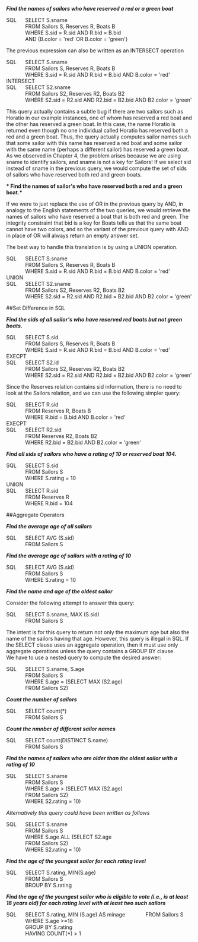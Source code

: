 __*Find the names of sailors who have reserved a red or a green boat*__  

SQL&nbsp;&nbsp;&nbsp;&nbsp;&nbsp;&nbsp;SELECT S.sname  
&nbsp;&nbsp;&nbsp;&nbsp;&nbsp;&nbsp;&nbsp;&nbsp;&nbsp;&nbsp;&nbsp;&nbsp;&nbsp;FROM Sailors S, Reserves R, Boats B  
&nbsp;&nbsp;&nbsp;&nbsp;&nbsp;&nbsp;&nbsp;&nbsp;&nbsp;&nbsp;&nbsp;&nbsp;&nbsp;WHERE S.sid = R.sid AND R.bid = B.bid  
&nbsp;&nbsp;&nbsp;&nbsp;&nbsp;&nbsp;&nbsp;&nbsp;&nbsp;&nbsp;&nbsp;&nbsp;&nbsp;AND (B.color = 'red' OR B.color = 'green') 

The previous expression can also be written as an INTERSECT operation  

SQL&nbsp;&nbsp;&nbsp;&nbsp;&nbsp;&nbsp;SELECT S.sname  
&nbsp;&nbsp;&nbsp;&nbsp;&nbsp;&nbsp;&nbsp;&nbsp;&nbsp;&nbsp;&nbsp;&nbsp;&nbsp;FROM Sailors S, Reserves R, Boats B  
&nbsp;&nbsp;&nbsp;&nbsp;&nbsp;&nbsp;&nbsp;&nbsp;&nbsp;&nbsp;&nbsp;&nbsp;&nbsp;WHERE S.sid = R.sid AND R.bid = B.bid  AND B.color = 'red'  
INTERSECT  
SQL&nbsp;&nbsp;&nbsp;&nbsp;&nbsp;&nbsp;SELECT S2.sname  
&nbsp;&nbsp;&nbsp;&nbsp;&nbsp;&nbsp;&nbsp;&nbsp;&nbsp;&nbsp;&nbsp;&nbsp;&nbsp;FROM Sailors S2, Reserves R2, Boats B2  
&nbsp;&nbsp;&nbsp;&nbsp;&nbsp;&nbsp;&nbsp;&nbsp;&nbsp;&nbsp;&nbsp;&nbsp;&nbsp;WHERE S2.sid = R2.sid AND R2.bid = B2.bid  AND B2.color = 'green'  

This query actually contains a subtle bug if there are two sailors such as Horatio in our example instances, one of whom has reserved a red boat and the other has reserved a green boat.  In this case, the name Horatio is returned even though no one individual called Horatio has reserved both a red and a green boat. Thus, the query actually computes sailor names such that some sailor with this name has reserved a red boat and some sailor with the same name (perhaps a different sailor) has reserved a green boat.  
As we observed in Chapter 4, the problem arises because we are using sname to identify sailors, and sname is not a key for Sailors! If we select sid instead of sname in the previous query, we would compute the set of sids of sailors who have reserved both red and green boats.  

__* Find the names of sailor's who have reserved both a red and a green boat.*__  

If we were to just replace the use of OR in the previous query by AND, in analogy to the English statements of the two queries, we would retrieve the names of sailors who have reserved a boat that is both red and green. The integrity constraint that bid is a key for Boats tells us that the same boat cannot have two colors, and so the variant of the previous query with AND in place of OR will always return an empty answer set.  

The best way to handle this translation is by using a UNION operation.  

SQL&nbsp;&nbsp;&nbsp;&nbsp;&nbsp;&nbsp;SELECT S.sname  
&nbsp;&nbsp;&nbsp;&nbsp;&nbsp;&nbsp;&nbsp;&nbsp;&nbsp;&nbsp;&nbsp;&nbsp;&nbsp;FROM Sailors S, Reserves R, Boats B  
&nbsp;&nbsp;&nbsp;&nbsp;&nbsp;&nbsp;&nbsp;&nbsp;&nbsp;&nbsp;&nbsp;&nbsp;&nbsp;WHERE S.sid = R.sid AND R.bid = B.bid  AND B.color = 'red'   
UNION  
SQL&nbsp;&nbsp;&nbsp;&nbsp;&nbsp;&nbsp;SELECT S2.sname  
&nbsp;&nbsp;&nbsp;&nbsp;&nbsp;&nbsp;&nbsp;&nbsp;&nbsp;&nbsp;&nbsp;&nbsp;&nbsp;FROM Sailors S2, Reserves R2, Boats B2  
&nbsp;&nbsp;&nbsp;&nbsp;&nbsp;&nbsp;&nbsp;&nbsp;&nbsp;&nbsp;&nbsp;&nbsp;&nbsp;WHERE S2.sid = R2.sid AND R2.bid = B2.bid  AND B2.color = 'green'  

##Set Difference in SQL  

__*Find the sids of all sailor's who have reserved red boats but not green boats.*__  

SQL&nbsp;&nbsp;&nbsp;&nbsp;&nbsp;&nbsp;SELECT S.sid  
&nbsp;&nbsp;&nbsp;&nbsp;&nbsp;&nbsp;&nbsp;&nbsp;&nbsp;&nbsp;&nbsp;&nbsp;&nbsp;FROM Sailors S, Reserves R, Boats B  
&nbsp;&nbsp;&nbsp;&nbsp;&nbsp;&nbsp;&nbsp;&nbsp;&nbsp;&nbsp;&nbsp;&nbsp;&nbsp;WHERE S.sid = R.sid AND R.bid = B.bid  AND B.color = 'red'   
EXECPT   
SQL&nbsp;&nbsp;&nbsp;&nbsp;&nbsp;&nbsp;SELECT S2.id    
&nbsp;&nbsp;&nbsp;&nbsp;&nbsp;&nbsp;&nbsp;&nbsp;&nbsp;&nbsp;&nbsp;&nbsp;&nbsp;FROM Sailors S2, Reserves R2, Boats B2  
&nbsp;&nbsp;&nbsp;&nbsp;&nbsp;&nbsp;&nbsp;&nbsp;&nbsp;&nbsp;&nbsp;&nbsp;&nbsp;WHERE S2.sid = R2.sid AND R2.bid = B2.bid  AND B2.color = 'green'  

Since the Reserves relation contains sid information, there is no need to look at the Sailors relation, and we can use the following simpler query:  

SQL&nbsp;&nbsp;&nbsp;&nbsp;&nbsp;&nbsp;SELECT R.sid  
&nbsp;&nbsp;&nbsp;&nbsp;&nbsp;&nbsp;&nbsp;&nbsp;&nbsp;&nbsp;&nbsp;&nbsp;&nbsp;FROM Reserves R, Boats B  
&nbsp;&nbsp;&nbsp;&nbsp;&nbsp;&nbsp;&nbsp;&nbsp;&nbsp;&nbsp;&nbsp;&nbsp;&nbsp;WHERE R.bid = B.bid  AND B.color = 'red'  
EXECPT  
SQL&nbsp;&nbsp;&nbsp;&nbsp;&nbsp;&nbsp;SELECT R2.sid  
&nbsp;&nbsp;&nbsp;&nbsp;&nbsp;&nbsp;&nbsp;&nbsp;&nbsp;&nbsp;&nbsp;&nbsp;&nbsp;FROM Reserves R2, Boats B2  
&nbsp;&nbsp;&nbsp;&nbsp;&nbsp;&nbsp;&nbsp;&nbsp;&nbsp;&nbsp;&nbsp;&nbsp;&nbsp;WHERE R2.bid = B2.bid  AND B2.color = 'green'  

__*Find all sids of sailors who have a rating of 10 or reserved boat 104.*__  

SQL&nbsp;&nbsp;&nbsp;&nbsp;&nbsp;&nbsp;SELECT S.sid  
&nbsp;&nbsp;&nbsp;&nbsp;&nbsp;&nbsp;&nbsp;&nbsp;&nbsp;&nbsp;&nbsp;&nbsp;&nbsp;FROM Sailors S   
&nbsp;&nbsp;&nbsp;&nbsp;&nbsp;&nbsp;&nbsp;&nbsp;&nbsp;&nbsp;&nbsp;&nbsp;&nbsp;WHERE S.rating = 10  
UNION  
SQL&nbsp;&nbsp;&nbsp;&nbsp;&nbsp;&nbsp;SELECT R.sid  
&nbsp;&nbsp;&nbsp;&nbsp;&nbsp;&nbsp;&nbsp;&nbsp;&nbsp;&nbsp;&nbsp;&nbsp;&nbsp;FROM Reserves R  
&nbsp;&nbsp;&nbsp;&nbsp;&nbsp;&nbsp;&nbsp;&nbsp;&nbsp;&nbsp;&nbsp;&nbsp;&nbsp;WHERE R.bid = 104    

##Aggregate Operators  

__*Find the average age of all sailors*__

SQL&nbsp;&nbsp;&nbsp;&nbsp;&nbsp;&nbsp;SELECT AVG (S.sid)  
&nbsp;&nbsp;&nbsp;&nbsp;&nbsp;&nbsp;&nbsp;&nbsp;&nbsp;&nbsp;&nbsp;&nbsp;&nbsp;FROM Sailors S  

__*Find the average age of sailors with a rating of 10*__

SQL&nbsp;&nbsp;&nbsp;&nbsp;&nbsp;&nbsp;SELECT AVG (S.sid)  
&nbsp;&nbsp;&nbsp;&nbsp;&nbsp;&nbsp;&nbsp;&nbsp;&nbsp;&nbsp;&nbsp;&nbsp;&nbsp;FROM Sailors S  
&nbsp;&nbsp;&nbsp;&nbsp;&nbsp;&nbsp;&nbsp;&nbsp;&nbsp;&nbsp;&nbsp;&nbsp;&nbsp;WHERE S.rating = 10  

__*Find the name and age of the oldest sailor*__  

Consider the following attempt to answer this query:  

SQL&nbsp;&nbsp;&nbsp;&nbsp;&nbsp;&nbsp;SELECT S.sname, MAX (S.sid)  
&nbsp;&nbsp;&nbsp;&nbsp;&nbsp;&nbsp;&nbsp;&nbsp;&nbsp;&nbsp;&nbsp;&nbsp;&nbsp;FROM Sailors S  

The intent is for this query to return not only the maximum age but also the name of the sailors having that age. However, this query is illegal in SQL. If the SELECT clause uses an aggregate operation, then it must use only aggregate operations unless the query contains a GROUP BY clause.  
We have to use a nested query to compute the desired answer:  

SQL&nbsp;&nbsp;&nbsp;&nbsp;&nbsp;&nbsp;SELECT S.sname, S.age  
&nbsp;&nbsp;&nbsp;&nbsp;&nbsp;&nbsp;&nbsp;&nbsp;&nbsp;&nbsp;&nbsp;&nbsp;&nbsp;FROM Sailors S  
&nbsp;&nbsp;&nbsp;&nbsp;&nbsp;&nbsp;&nbsp;&nbsp;&nbsp;&nbsp;&nbsp;&nbsp;&nbsp;WHERE S.age = (SELECT MAX (S2.age)  
&nbsp;&nbsp;&nbsp;&nbsp;&nbsp;&nbsp;&nbsp;&nbsp;&nbsp;&nbsp;&nbsp;&nbsp;&nbsp;FROM Sailors S2)  

__*Count the number of sailors*__  

SQL&nbsp;&nbsp;&nbsp;&nbsp;&nbsp;&nbsp;SELECT count(*)  
&nbsp;&nbsp;&nbsp;&nbsp;&nbsp;&nbsp;&nbsp;&nbsp;&nbsp;&nbsp;&nbsp;&nbsp;&nbsp;FROM Sailors S  


__*Count the nmnber of different sailor names*__  

SQL&nbsp;&nbsp;&nbsp;&nbsp;&nbsp;&nbsp;SELECT count(DISTINCT S.name)  
&nbsp;&nbsp;&nbsp;&nbsp;&nbsp;&nbsp;&nbsp;&nbsp;&nbsp;&nbsp;&nbsp;&nbsp;&nbsp;FROM Sailors S  

__*Find the names of sailors who are older than the oldest sailor with a rating of 10*__

SQL&nbsp;&nbsp;&nbsp;&nbsp;&nbsp;&nbsp;SELECT S.sname  
&nbsp;&nbsp;&nbsp;&nbsp;&nbsp;&nbsp;&nbsp;&nbsp;&nbsp;&nbsp;&nbsp;&nbsp;&nbsp;FROM Sailors S  
&nbsp;&nbsp;&nbsp;&nbsp;&nbsp;&nbsp;&nbsp;&nbsp;&nbsp;&nbsp;&nbsp;&nbsp;&nbsp;WHERE S.age > (SELECT MAX (S2.age)  
&nbsp;&nbsp;&nbsp;&nbsp;&nbsp;&nbsp;&nbsp;&nbsp;&nbsp;&nbsp;&nbsp;&nbsp;&nbsp;FROM Sailors S2)  
&nbsp;&nbsp;&nbsp;&nbsp;&nbsp;&nbsp;&nbsp;&nbsp;&nbsp;&nbsp;&nbsp;&nbsp;&nbsp;WHERE S2.rating = 10)  

*Alternatively this query could have been written as follows*  

SQL&nbsp;&nbsp;&nbsp;&nbsp;&nbsp;&nbsp;SELECT S.sname  
&nbsp;&nbsp;&nbsp;&nbsp;&nbsp;&nbsp;&nbsp;&nbsp;&nbsp;&nbsp;&nbsp;&nbsp;&nbsp;FROM Sailors S  
&nbsp;&nbsp;&nbsp;&nbsp;&nbsp;&nbsp;&nbsp;&nbsp;&nbsp;&nbsp;&nbsp;&nbsp;&nbsp;WHERE S.age ALL (SELECT S2.age  
&nbsp;&nbsp;&nbsp;&nbsp;&nbsp;&nbsp;&nbsp;&nbsp;&nbsp;&nbsp;&nbsp;&nbsp;&nbsp;FROM Sailors S2)  
&nbsp;&nbsp;&nbsp;&nbsp;&nbsp;&nbsp;&nbsp;&nbsp;&nbsp;&nbsp;&nbsp;&nbsp;&nbsp;WHERE S2.rating = 10)  

__*Find the age of the youngest sailor for each rating level*__

SQL&nbsp;&nbsp;&nbsp;&nbsp;&nbsp;&nbsp;SELECT S.rating, MIN(S.age)  
&nbsp;&nbsp;&nbsp;&nbsp;&nbsp;&nbsp;&nbsp;&nbsp;&nbsp;&nbsp;&nbsp;&nbsp;&nbsp;FROM Sailors S  
&nbsp;&nbsp;&nbsp;&nbsp;&nbsp;&nbsp;&nbsp;&nbsp;&nbsp;&nbsp;&nbsp;&nbsp;&nbsp;BROUP BY S.rating  

__*Find the age of the youngest sailor who is eligible to vote (i.e., is at least 18 years old) for each rating level with at least two such sailors*__  

SQL&nbsp;&nbsp;&nbsp;&nbsp;&nbsp;&nbsp;SELECT S.rating, MIN (S.age) AS minage   &nbsp;&nbsp;&nbsp;&nbsp;&nbsp;&nbsp;&nbsp;&nbsp;&nbsp;&nbsp;&nbsp;&nbsp;&nbsp;FROM Sailors S  
&nbsp;&nbsp;&nbsp;&nbsp;&nbsp;&nbsp;&nbsp;&nbsp;&nbsp;&nbsp;&nbsp;&nbsp;&nbsp;WHERE S.age >=18  
&nbsp;&nbsp;&nbsp;&nbsp;&nbsp;&nbsp;&nbsp;&nbsp;&nbsp;&nbsp;&nbsp;&nbsp;&nbsp;GROUP BY S.rating  
&nbsp;&nbsp;&nbsp;&nbsp;&nbsp;&nbsp;&nbsp;&nbsp;&nbsp;&nbsp;&nbsp;&nbsp;&nbsp;HAVING COUNT(*) > 1  









